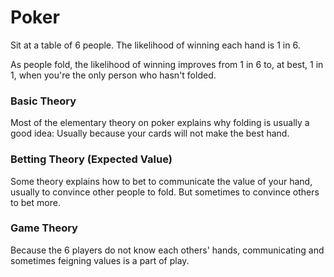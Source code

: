# Poker

Sit at a table of 6 people. The likelihood of winning each hand is 1 in 6.

As people fold, the likelihood of winning improves from 1 in 6 to, at best, 1 in 1, when you're the only person who hasn't folded.

### Basic Theory
Most of the elementary theory on poker explains why folding is usually a good idea: Usually because your cards will not make the best hand.

### Betting Theory (Expected Value)
Some theory explains how to bet to communicate the value of your hand, usually to convince other people to fold. But sometimes to convince others to bet more.

### Game Theory
Because the 6 players do not know each others' hands, communicating and sometimes feigning values is a part of play.
